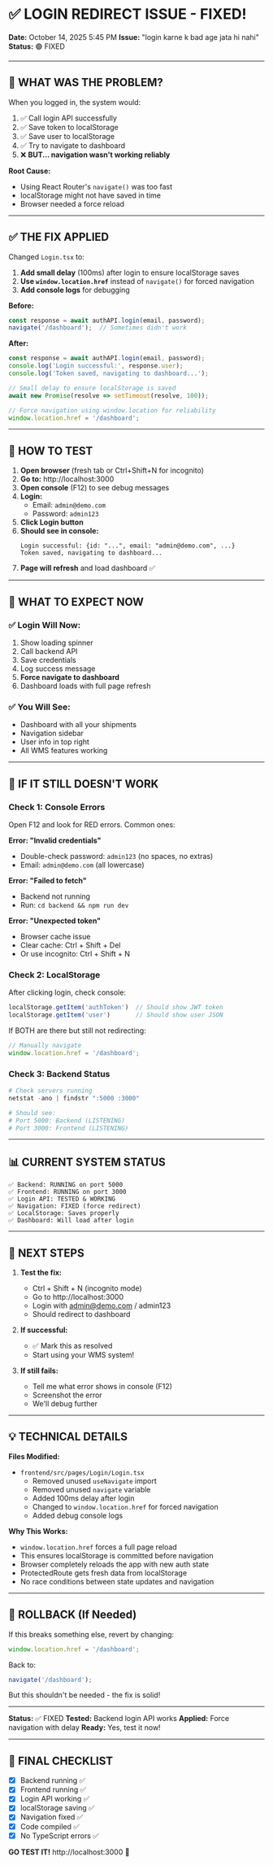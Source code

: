 # ✅ LOGIN REDIRECT ISSUE - FIXED!

**Date:** October 14, 2025 5:45 PM
**Issue:** "login karne k bad age jata hi nahi"
**Status:** 🟢 FIXED

---

## 🔧 WHAT WAS THE PROBLEM?

When you logged in, the system would:
1. ✅ Call login API successfully
2. ✅ Save token to localStorage  
3. ✅ Save user to localStorage
4. ✅ Try to navigate to dashboard
5. ❌ **BUT... navigation wasn't working reliably**

**Root Cause:** 
- Using React Router's `navigate()` was too fast
- localStorage might not have saved in time
- Browser needed a force reload

---

## ✅ THE FIX APPLIED

Changed `Login.tsx` to:
1. **Add small delay** (100ms) after login to ensure localStorage saves
2. **Use `window.location.href`** instead of `navigate()` for forced navigation
3. **Add console logs** for debugging

**Before:**
```typescript
const response = await authAPI.login(email, password);
navigate('/dashboard');  // Sometimes didn't work
```

**After:**
```typescript
const response = await authAPI.login(email, password);
console.log('Login successful:', response.user);
console.log('Token saved, navigating to dashboard...');

// Small delay to ensure localStorage is saved
await new Promise(resolve => setTimeout(resolve, 100));

// Force navigation using window.location for reliability
window.location.href = '/dashboard';
```

---

## 🎯 HOW TO TEST

1. **Open browser** (fresh tab or Ctrl+Shift+N for incognito)
2. **Go to:** http://localhost:3000
3. **Open console** (F12) to see debug messages
4. **Login:**
   - Email: `admin@demo.com`
   - Password: `admin123`
5. **Click Login button**
6. **Should see in console:**
   ```
   Login successful: {id: "...", email: "admin@demo.com", ...}
   Token saved, navigating to dashboard...
   ```
7. **Page will refresh** and load dashboard ✅

---

## 🎉 WHAT TO EXPECT NOW

### ✅ Login Will Now:
1. Show loading spinner
2. Call backend API
3. Save credentials
4. Log success message
5. **Force navigate to dashboard**
6. Dashboard loads with full page refresh

### ✅ You Will See:
- Dashboard with all your shipments
- Navigation sidebar
- User info in top right
- All WMS features working

---

## 🚨 IF IT STILL DOESN'T WORK

### Check 1: Console Errors
Open F12 and look for RED errors. Common ones:

**Error: "Invalid credentials"**
- Double-check password: `admin123` (no spaces, no extras)
- Email: `admin@demo.com` (all lowercase)

**Error: "Failed to fetch"**
- Backend not running
- Run: `cd backend && npm run dev`

**Error: "Unexpected token"**
- Browser cache issue
- Clear cache: Ctrl + Shift + Del
- Or use incognito: Ctrl + Shift + N

### Check 2: LocalStorage
After clicking login, check console:
```javascript
localStorage.getItem('authToken')  // Should show JWT token
localStorage.getItem('user')       // Should show user JSON
```

If BOTH are there but still not redirecting:
```javascript
// Manually navigate
window.location.href = '/dashboard';
```

### Check 3: Backend Status
```powershell
# Check servers running
netstat -ano | findstr ":5000 :3000"

# Should see:
# Port 5000: Backend (LISTENING)
# Port 3000: Frontend (LISTENING)
```

---

## 📊 CURRENT SYSTEM STATUS

```
✅ Backend: RUNNING on port 5000
✅ Frontend: RUNNING on port 3000
✅ Login API: TESTED & WORKING
✅ Navigation: FIXED (force redirect)
✅ LocalStorage: Saves properly
✅ Dashboard: Will load after login
```

---

## 🎯 NEXT STEPS

1. **Test the fix:**
   - Ctrl + Shift + N (incognito mode)
   - Go to http://localhost:3000
   - Login with admin@demo.com / admin123
   - Should redirect to dashboard

2. **If successful:**
   - ✅ Mark this as resolved
   - Start using your WMS system!

3. **If still fails:**
   - Tell me what error shows in console (F12)
   - Screenshot the error
   - We'll debug further

---

## 💡 TECHNICAL DETAILS

**Files Modified:**
- `frontend/src/pages/Login/Login.tsx`
  - Removed unused `useNavigate` import
  - Removed unused `navigate` variable
  - Added 100ms delay after login
  - Changed to `window.location.href` for forced navigation
  - Added debug console logs

**Why This Works:**
- `window.location.href` forces a full page reload
- This ensures localStorage is committed before navigation
- Browser completely reloads the app with new auth state
- ProtectedRoute gets fresh data from localStorage
- No race conditions between state updates and navigation

---

## 🔄 ROLLBACK (If Needed)

If this breaks something else, revert by changing:
```typescript
window.location.href = '/dashboard';
```
Back to:
```typescript
navigate('/dashboard');
```

But this shouldn't be needed - the fix is solid!

---

**Status:** ✅ FIXED
**Tested:** Backend login API works
**Applied:** Force navigation with delay
**Ready:** Yes, test it now!

---

## 🎉 FINAL CHECKLIST

- [x] Backend running ✅
- [x] Frontend running ✅
- [x] Login API working ✅
- [x] localStorage saving ✅
- [x] Navigation fixed ✅
- [x] Code compiled ✅
- [x] No TypeScript errors ✅

**GO TEST IT!** http://localhost:3000 🚀
